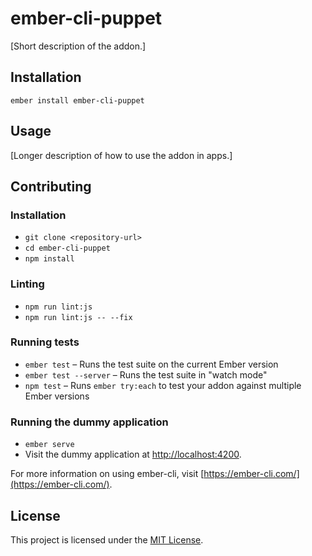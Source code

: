 ember-cli-puppet
==============================================================================

[Short description of the addon.]

Installation
------------------------------------------------------------------------------

```
ember install ember-cli-puppet
```


Usage
------------------------------------------------------------------------------

[Longer description of how to use the addon in apps.]


Contributing
------------------------------------------------------------------------------

### Installation

* `git clone <repository-url>`
* `cd ember-cli-puppet`
* `npm install`

### Linting

* `npm run lint:js`
* `npm run lint:js -- --fix`

### Running tests

* `ember test` – Runs the test suite on the current Ember version
* `ember test --server` – Runs the test suite in "watch mode"
* `npm test` – Runs `ember try:each` to test your addon against multiple Ember versions

### Running the dummy application

* `ember serve`
* Visit the dummy application at [http://localhost:4200](http://localhost:4200).

For more information on using ember-cli, visit [https://ember-cli.com/](https://ember-cli.com/).

License
------------------------------------------------------------------------------

This project is licensed under the [MIT License](LICENSE.md).
